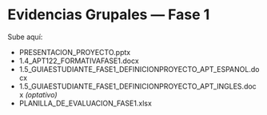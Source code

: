 # Evidencias Grupales — Fase 1
Sube aquí:
- PRESENTACION_PROYECTO.pptx
- 1.4_APT122_FORMATIVAFASE1.docx
- 1.5_GUIAESTUDIANTE_FASE1_DEFINICIONPROYECTO_APT_ESPANOL.docx
- 1.5_GUIAESTUDIANTE_FASE1_DEFINICIONPROYECTO_APT_INGLES.docx *(optativo)*
- PLANILLA_DE_EVALUACION_FASE1.xlsx